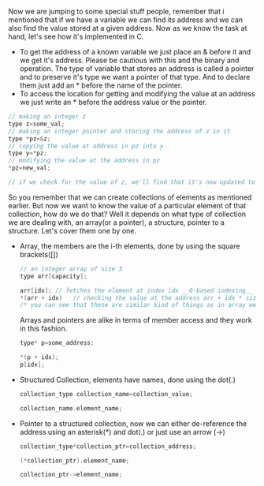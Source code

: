 Now we are jumping to some special stuff people, remember that i mentioned that if we have a variable we can find its address and we can also find the value stored at a given address. Now as we know the task at hand, let's see how it's implemented in C.

- To get the address of a known variable we just place an \& before it and we get it's address. Please be cautious with this and the binary and operation. The type of variable that stores an address is called a pointer and to preserve it's type we want a pointer of that type. And to declare them just add an \* before the name of the pointer.
- To access the location for getting and modifying the value at an address we just write an \* before the address value or the pointer.
```c
// making an integer z
type z=some_val;
// making an integer pointer and storing the address of z in it
type *pz=&z;
// copying the value at address in pz into y
type y=*pz;
// modifying the value at the address in pz
*pz=new_val;

// if we check for the value of z, we'll find that it's now updated to new_val
```

So you remember that we can create collections of elements as mentioned earlier. But now we want to know the value of a particular element of that collection, how do we do that? Well it depends on what type of collection we are dealing with, an array(or a pointer), a structure, pointer to a structure. Let's cover them one by one.
- Array, the members are the i-th elements, done by using the square brackets(\[\])
	```c
	// an integer array of size 3
	type arr[capacity];
	
	arr[idx]; // fetches the element at index idx __0-based indexing__
	*(arr + idx)   // checking the value at the address arr + idx * sizeof_type_to_which_arr_points_in_bytes
	/* you can see that these are similar kind of things as in array we have continuous block of memory with divisions of same size that is required by each element */
	```
	Arrays and pointers are alike in terms of member access and they work in this fashion.
	```c
	type* p=some_address;

	*(p + idx);
	p[idx];
	```
- Structured Collection, elements have names, done using the dot(\.)
	```c
	collection_type collection_name=collection_value;
	
	collection_name.element_name;
	```
- Pointer to a structured collection, now we can either de-reference the address using an asterisk(\*) and dot(\.) or just use an arrow (\-\>)
	```c
	collection_type*collection_ptr=collection_address;
	
	(*collection_ptr).element_name;

	collection_ptr->element_name;
	```